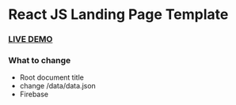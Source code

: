 # React JS Landing Page Template

### <a href="https://react-landing-page-template.herokuapp.com">LIVE DEMO</a>

### What to change

- Root document title
- change /data/data.json
- Firebase
